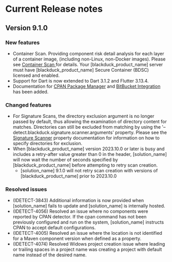 # Current Release notes

## Version 9.1.0

### New features

* Container Scan. Providing component risk detail analysis for each layer of a container image, (including non-Linux, non-Docker images). Please see [Container Scan ](runningdetect/containerscanning.md) for details.
	<note type="restriction">Your [blackduck_product_name] server must have [blackduck_product_name] Secure Container (BDSC) licensed and enabled.</note>
* Support for Dart is now extended to Dart 3.1.2 and Flutter 3.13.4.
* Documentation for [CPAN Package Manager](packagemgrs/cpan.md) and [BitBucket Integration](integrations/bitbucket/bitbucketintegration.md) has been added.

### Changed features

* For Signature Scans, the directory exclusion argument is no longer passed by default, thus allowing the examination of directory content for matches. Directories can still be excluded from matching by using the '–detect.blackduck.signature.scanner.arguments' property. Please see the [Signature Scanner](properties/configuration/signature-scanner.md#signature-scanner-arguments) property documentation for information on how to specify directories for exclusion.
* When [blackduck_product_name] version 2023.10.0 or later is busy and includes a retry-after value greater than 0 in the header, [solution_name] will now wait the number of seconds specified by [blackduck_product_name] before attempting to retry scan creation. 
	* [solution_name] 9.1.0 will not retry scan creation with versions of [blackduck_product_name] prior to 2023.10.0

### Resolved issues
* (IDETECT-3843) Additional information is now provided when [solution_name] fails to update and [solution_name] is internally hosted.
* (IDETECT-4056) Resolved an issue where no components were reported by CPAN detector.
  If the cpan command has not been previously configured and run on the system, [solution_name] instructs CPAN to accept default configurations.
* (IDETECT-4005) Resolved an issue where the location is not identified for a Maven component version when defined as a property.
* (IDETECT-4074) Resolved Widows project creation issue where leading or trailing spaces in a project name was creating a project with default name instead of the desired name.